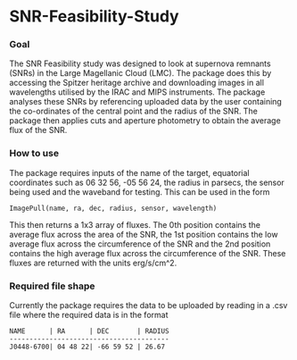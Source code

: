 # SNR-Feasibility-Study
### Goal
The SNR Feasibility study was designed to look at supernova remnants (SNRs) in the Large Magellanic Cloud (LMC). The package does this by accessing the Spitzer heritage archive and downloading images in all wavelengths utilised by the IRAC and MIPS instruments. The package analyses these SNRs by referencing uploaded data by the user containing the co-ordinates of the central point and the radius of the SNR. The package then applies cuts and aperture photometry to obtain the average flux of the SNR. 
### How to use
The package requires inputs of the name of the target, equatorial coordinates such as 06 32 56, -05 56 24, the radius in parsecs, the sensor being used and the waveband for testing. This can be used in the form 
```
ImagePull(name, ra, dec, radius, sensor, wavelength)
```
This then returns a 1x3 array of fluxes. The 0th position contains the average flux across the area of the SNR, the 1st position contains the low average flux across the circumference of the SNR and the 2nd position contains the high average flux across the circumference of the SNR. These fluxes are returned with the units erg/s/cm^2.
### Required file shape
Currently the package requires the data to be uploaded by reading in a .csv file where the required data is in the format
```
NAME      | RA      | DEC       | RADIUS
----------------------------------------
J0448-6700| 04 48 22| -66 59 52 | 26.67
```
